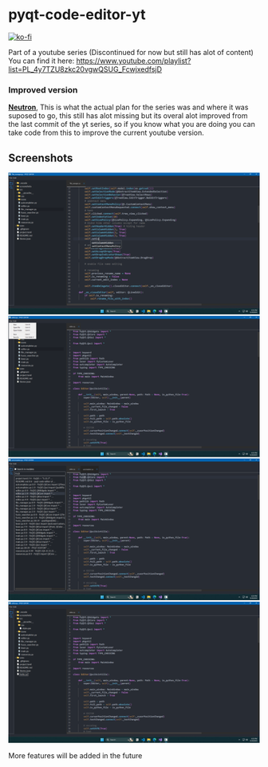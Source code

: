 # pyqt-code-editor-yt

[![ko-fi](https://ko-fi.com/img/githubbutton_sm.svg)](https://ko-fi.com/A0A0ETK5O)

Part of a youtube series (Discontinued for now but still has alot of content)
You can find it here: https://www.youtube.com/playlist?list=PL_4y7TZU8zkc20vgwQSUG_FcwjxedfsjD

### Improved version
[**Neutron**](https://github.com/Fus3n/neutron), This is what the actual plan for the series was and where it was suposed to go, this still has alot missing but its overal alot improved from the last commit of the yt series, so if you know what you are doing you can take code from this to improve the current youtube version.

## Screenshots
<img src="./screenshots/Screenshot1.png"/>


<img src="./screenshots/Screenshot2.png"/>


<img src="./screenshots/Screenshot3.png"/>


<img src="./screenshots/Screenshot4.png"/>


More features will be added in the future
